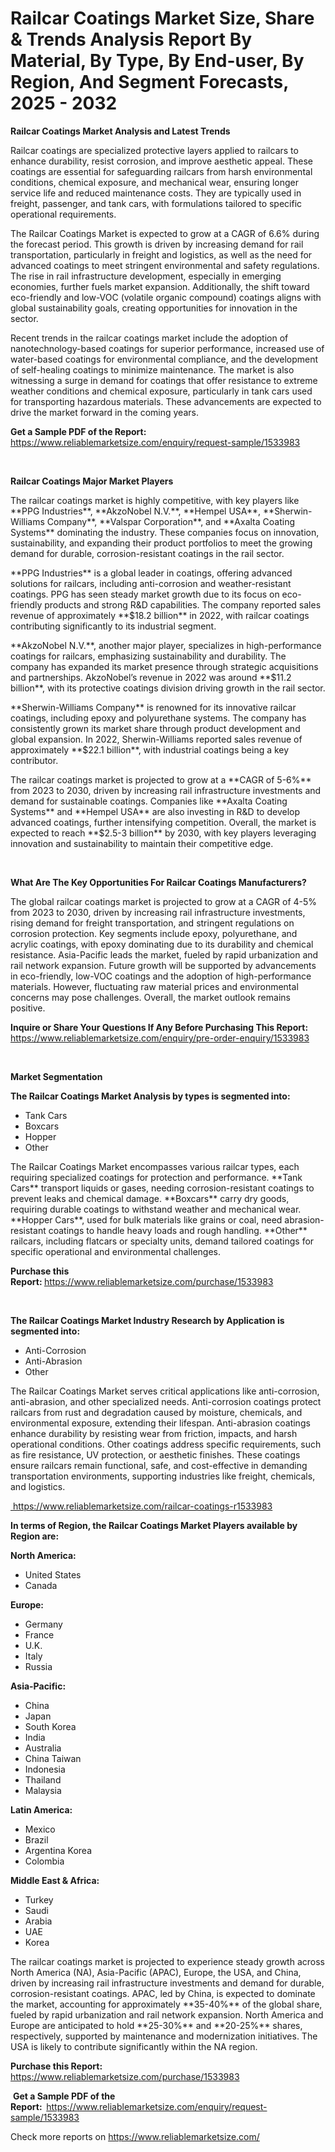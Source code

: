 <p><h1>Railcar Coatings Market Size, Share & Trends Analysis Report By Material, By Type, By End-user, By Region, And Segment Forecasts, 2025 - 2032</h1></p><p><strong>Railcar Coatings Market Analysis and Latest Trends</strong></p>
<p><p>Railcar coatings are specialized protective layers applied to railcars to enhance durability, resist corrosion, and improve aesthetic appeal. These coatings are essential for safeguarding railcars from harsh environmental conditions, chemical exposure, and mechanical wear, ensuring longer service life and reduced maintenance costs. They are typically used in freight, passenger, and tank cars, with formulations tailored to specific operational requirements.</p><p>The Railcar Coatings Market is expected to grow at a CAGR of 6.6% during the forecast period. This growth is driven by increasing demand for rail transportation, particularly in freight and logistics, as well as the need for advanced coatings to meet stringent environmental and safety regulations. The rise in rail infrastructure development, especially in emerging economies, further fuels market expansion. Additionally, the shift toward eco-friendly and low-VOC (volatile organic compound) coatings aligns with global sustainability goals, creating opportunities for innovation in the sector.</p><p>Recent trends in the railcar coatings market include the adoption of nanotechnology-based coatings for superior performance, increased use of water-based coatings for environmental compliance, and the development of self-healing coatings to minimize maintenance. The market is also witnessing a surge in demand for coatings that offer resistance to extreme weather conditions and chemical exposure, particularly in tank cars used for transporting hazardous materials. These advancements are expected to drive the market forward in the coming years.</p></p>
<p><strong>Get a Sample PDF of the Report:&nbsp;</strong> <a href="https://www.reliablemarketsize.com/enquiry/request-sample/1533983?utm_campaign=2260&utm_medium=2&utm_source=Github&utm_content=ia&utm_term=26012025&utm_id=railcar-coatings">https://www.reliablemarketsize.com/enquiry/request-sample/1533983</a></p>
<p>&nbsp;</p>
<p><strong>Railcar Coatings Major Market Players</strong></p>
<p><p>The railcar coatings market is highly competitive, with key players like **PPG Industries**, **AkzoNobel N.V.**, **Hempel USA**, **Sherwin-Williams Company**, **Valspar Corporation**, and **Axalta Coating Systems** dominating the industry. These companies focus on innovation, sustainability, and expanding their product portfolios to meet the growing demand for durable, corrosion-resistant coatings in the rail sector.</p><p>**PPG Industries** is a global leader in coatings, offering advanced solutions for railcars, including anti-corrosion and weather-resistant coatings. PPG has seen steady market growth due to its focus on eco-friendly products and strong R&D capabilities. The company reported sales revenue of approximately **$18.2 billion** in 2022, with railcar coatings contributing significantly to its industrial segment.</p><p>**AkzoNobel N.V.**, another major player, specializes in high-performance coatings for railcars, emphasizing sustainability and durability. The company has expanded its market presence through strategic acquisitions and partnerships. AkzoNobel’s revenue in 2022 was around **$11.2 billion**, with its protective coatings division driving growth in the rail sector.</p><p>**Sherwin-Williams Company** is renowned for its innovative railcar coatings, including epoxy and polyurethane systems. The company has consistently grown its market share through product development and global expansion. In 2022, Sherwin-Williams reported sales revenue of approximately **$22.1 billion**, with industrial coatings being a key contributor.</p><p>The railcar coatings market is projected to grow at a **CAGR of 5-6%** from 2023 to 2030, driven by increasing rail infrastructure investments and demand for sustainable coatings. Companies like **Axalta Coating Systems** and **Hempel USA** are also investing in R&D to develop advanced coatings, further intensifying competition. Overall, the market is expected to reach **$2.5-3 billion** by 2030, with key players leveraging innovation and sustainability to maintain their competitive edge.</p></p>
<p>&nbsp;</p>
<p><strong>What Are The Key Opportunities For Railcar Coatings Manufacturers?</strong></p>
<p><p>The global railcar coatings market is projected to grow at a CAGR of 4-5% from 2023 to 2030, driven by increasing rail infrastructure investments, rising demand for freight transportation, and stringent regulations on corrosion protection. Key segments include epoxy, polyurethane, and acrylic coatings, with epoxy dominating due to its durability and chemical resistance. Asia-Pacific leads the market, fueled by rapid urbanization and rail network expansion. Future growth will be supported by advancements in eco-friendly, low-VOC coatings and the adoption of high-performance materials. However, fluctuating raw material prices and environmental concerns may pose challenges. Overall, the market outlook remains positive.</p></p>
<p><strong>Inquire or Share Your Questions If Any Before Purchasing This Report:</strong> <a href="https://www.reliablemarketsize.com/enquiry/pre-order-enquiry/1533983?utm_campaign=2260&utm_medium=2&utm_source=Github&utm_content=ia&utm_term=26012025&utm_id=railcar-coatings">https://www.reliablemarketsize.com/enquiry/pre-order-enquiry/1533983</a></p>
<p>&nbsp;</p>
<p><strong>Market Segmentation</strong></p>
<p><strong>The Railcar Coatings Market Analysis by types is segmented into:</strong></p>
<p><ul><li>Tank Cars</li><li>Boxcars</li><li>Hopper</li><li>Other</li></ul></p>
<p><p>The Railcar Coatings Market encompasses various railcar types, each requiring specialized coatings for protection and performance. **Tank Cars** transport liquids or gases, needing corrosion-resistant coatings to prevent leaks and chemical damage. **Boxcars** carry dry goods, requiring durable coatings to withstand weather and mechanical wear. **Hopper Cars**, used for bulk materials like grains or coal, need abrasion-resistant coatings to handle heavy loads and rough handling. **Other** railcars, including flatcars or specialty units, demand tailored coatings for specific operational and environmental challenges.</p></p>
<p><strong>Purchase this Report:&nbsp;</strong><a href="https://www.reliablemarketsize.com/purchase/1533983?utm_campaign=2260&utm_medium=2&utm_source=Github&utm_content=ia&utm_term=26012025&utm_id=railcar-coatings">https://www.reliablemarketsize.com/purchase/1533983</a></p>
<p>&nbsp;</p>
<p><strong>The Railcar Coatings Market Industry Research by Application is segmented into:</strong></p>
<p><ul><li>Anti-Corrosion</li><li>Anti-Abrasion</li><li>Other</li></ul></p>
<p><p>The Railcar Coatings Market serves critical applications like anti-corrosion, anti-abrasion, and other specialized needs. Anti-corrosion coatings protect railcars from rust and degradation caused by moisture, chemicals, and environmental exposure, extending their lifespan. Anti-abrasion coatings enhance durability by resisting wear from friction, impacts, and harsh operational conditions. Other coatings address specific requirements, such as fire resistance, UV protection, or aesthetic finishes. These coatings ensure railcars remain functional, safe, and cost-effective in demanding transportation environments, supporting industries like freight, chemicals, and logistics.</p></p>
<p><a href="https://www.reliablemarketsize.com/railcar-coatings-r1533983?utm_campaign=2260&utm_medium=2&utm_source=Github&utm_content=ia&utm_term=26012025&utm_id=railcar-coatings">&nbsp;https://www.reliablemarketsize.com/railcar-coatings-r1533983</a></p>
<p><strong>In terms of Region, the Railcar Coatings Market Players available by Region are:</strong></p>
<p>
    <p> <strong> North America: </strong>
        <ul>
            <li>United States</li>
            <li>Canada</li>
        </ul>
        </p> 
    <p> <strong> Europe: </strong>
        <ul>
            <li>Germany</li>
            <li>France</li>
            <li>U.K.</li>
            <li>Italy</li>
            <li>Russia</li>
        </ul>
        </p> 
    <p> <strong> Asia-Pacific: </strong>
        <ul>
            <li>China</li>
            <li>Japan</li>
            <li>South Korea</li>
            <li>India</li>
            <li>Australia</li>
            <li>China Taiwan</li>
            <li>Indonesia</li>
            <li>Thailand</li>
            <li>Malaysia</li>
        </ul>
        </p> 
    <p> <strong> Latin America: </strong>
        <ul>
            <li>Mexico</li>
            <li>Brazil</li>
            <li>Argentina Korea</li>
            <li>Colombia</li>
        </ul>
        </p> 
    <p> <strong> Middle East & Africa: </strong>
        <ul>
            <li>Turkey</li>
            <li>Saudi</li>
            <li>Arabia</li>
            <li>UAE</li>
            <li>Korea</li>
        </ul>
    </p>
    </p>
<p><p>The railcar coatings market is projected to experience steady growth across North America (NA), Asia-Pacific (APAC), Europe, the USA, and China, driven by increasing rail infrastructure investments and demand for durable, corrosion-resistant coatings. APAC, led by China, is expected to dominate the market, accounting for approximately **35-40%** of the global share, fueled by rapid urbanization and rail network expansion. North America and Europe are anticipated to hold **25-30%** and **20-25%** shares, respectively, supported by maintenance and modernization initiatives. The USA is likely to contribute significantly within the NA region.</p></p>
<p><strong>Purchase this Report: </strong><a href="https://www.reliablemarketsize.com/purchase/1533983?utm_campaign=2260&utm_medium=2&utm_source=Github&utm_content=ia&utm_term=26012025&utm_id=railcar-coatings">https://www.reliablemarketsize.com/purchase/1533983</a></p>
<p>&nbsp;<strong>Get a Sample PDF of the Report:&nbsp;&nbsp;</strong><a href="https://www.reliablemarketsize.com/enquiry/request-sample/1533983?utm_campaign=2260&utm_medium=2&utm_source=Github&utm_content=ia&utm_term=26012025&utm_id=railcar-coatings">https://www.reliablemarketsize.com/enquiry/request-sample/1533983</a></p>
<p><strong></strong></p>
<p>Check more reports on <a href="https://www.reliablemarketsize.com/?utm_campaign=2260&utm_medium=2&utm_source=Github&utm_content=ia&utm_term=26012025&utm_id=railcar-coatings">https://www.reliablemarketsize.com/</a></p>